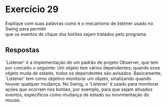 
# Exercício 29

Explique	com	suas	palavras	como	é	o	mecanismo	de	listener	usado	no	Swing	para	permitir	
que	os	eventos	de	clique	dos	botões	sejam	tratados	pelo	programa.


## Respostas

'Listener' é a implementação de um padrão de projeto Observer, que tem por conceito o seguinte: Um objeto tem vários dependentes; quando esse objeto muda de estado, todos os dependentes são avisados. Basicamente, 'Listener' tem como objetivo monitorar um objeto, sinalizando quando houver qualquer mudança. No Swing, o 'Listener' é usado para monitorar ações que ocorram nos botões, por exemplo, para que sejam ativados eventos, especifícos como mudança de estado ou movimentação do mouse. 
